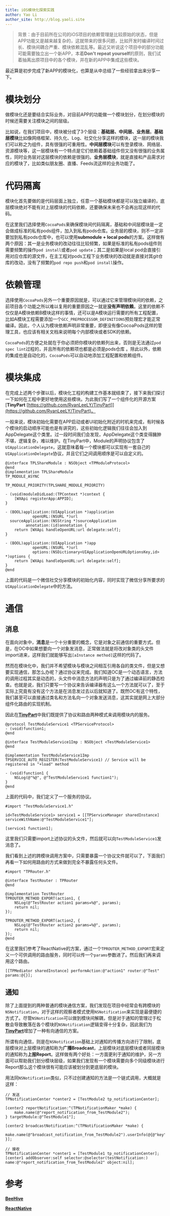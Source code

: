 ```yaml
---
title: iOS模块化探索实践
author: Yao Li
author_site: http://blog.yaoli.site
---
```


> 背景：由于目前所在公司的iOS项目的依赖管理是比较原始的状态，但是APP功能又是越来越复杂的，这就带来的很多问题，比如开发时编译时间过长、模块间耦合严重、模块依赖混乱等。最近又听说这个项目中的部分功能可能需要独立出一个新APP，本着**Don't repeat yourself**的原则，我们试着抽离出原项目中的各个模块，并在新的APP中集成这些模块。

最近算是初步完成了新APP的模块化，也算是从中总结了一些经验拿出来分享一下。

# 模块划分
做模块化还是要结合实际业务，对目前APP的功能做一个模块划分，在划分模块的时候还需要关注模块之间的层级。

比如说，在我们项目中，模块被分成了3个层级：**基础层、中间层、业务层**。**基础层模块**比如像网络框架、持久化、Log、社交化分享这样的模块，这一层的模块我们可以称之为组件，具有很强的可重用性。**中间层模块**可以有登录模块、网络层、资源模块等，这一层模块有一个特点是它们依赖着基础组件但又没有很强的业务属性，同时业务层对这层模块的依赖是很强的。**业务层模块**，就是直接和产品需求对应的模块了，比如类似朋友圈、直播、Feeds流这样的业务功能了。

# 代码隔离
模块化首先要做的是代码层面上独立，任意一个基础模块都是可以独立编译的，底层模块绝对不能有对上层模块的代码依赖，还要确保未来也不会再出现这样的代码。

在这里我们选择使用```CocoaPods```来确保模块间代码隔离，基础和中间层模块是一定会做成标准的私有pods组件，加入到私有pods仓库。业务层的模块，则不一定非要加到私有pods仓库中，也可以使用**submodule + local pods**的方案。这样做有两个原因：其一是业务模块的改动往往比较频繁，如果是标准的私有pods组件则需要频繁的操作```pod install```或者```pod update```；其二是如果是local pod会直接引用对应仓库的源文件，在主工程对pods工程下业务模块的改动就是直接对其git仓库的改动，没有了频繁的```pod repo push```和```pod install```操作。

# 依赖管理
选择使用```CocoaPods```另外一个重要原因就是，可以通过它来管理模块间的依赖，之前项目各个功能之所以难以复用的重要原因之一就是**没有声明依赖**。这里的依赖不仅仅是A模块依赖B模块这样的事情，还可以是A模块运行需要的所有工程配置，比如A模块工程需要添加一个```GCC_PREPROCESSOR_DEFINITIONS```预处理宏才能正常编译。因此，个人认为模块依赖声明非常重要，即便没有像CocoaPods这样的管理工具，也应该有相关文档来说明每个内部模块或者SDK的依赖。

```CocoaPods```的方便之处就在于你必须把你模块的依赖列出来，否则是无法通过```pod spec lint```过程的，并且所有的依赖项也都是必须是pods仓库
。除此以外，依赖的集成也是自动化的，```CocoaPods```可以自动地添加工程配置和依赖组件。

# 模块集成
在完成上述两个步骤以后，模块化工程的构建工作基本就结束了，接下来我们探讨一下如何在工程中更好地使用这些模块。为此我们写了一个组件化的开源方案 [**TinyPart** [https://github.com/RyanLeeLY/TinyPart]](https://github.com/RyanLeeLY/TinyPart)。

一般来说，模块初始化需要在APP启动或者UI初始化附近的时机来完成，有时候各个模块的启动顺序可能也是有讲究的，这些初始化逻辑我们往往会加入到AppDelegate这个类里。过一段时间我们会发现，AppDelegate这个类变得臃肿不堪，逻辑复杂，难以维护。在TinyPart中，Module的声明协议包含了```UIApplicationDelegate```，这就意味着每一个模块都可以实现有一套自己的```UIApplicationDelegate```协议，并且它们之间调用顺序是可以自定义的。

    @interface TPLShareModule : NSObject <TPModuleProtocol>
    @end
    @implementation TPLShareModule
    TP_MODULE_ASYNC
    
    TP_MODULE_PRIORITY(TPLSHARE_MODULE_PRIORITY)
    
    - (void)moduleDidLoad:(TPContext *)context {
        [WXApi registerApp:APPID];
    }
    
    - (BOOL)application:(UIApplication *)application
                openURL:(NSURL *)url
      sourceApplication:(NSString *)sourceApplication
             annotation:(id)annotation {
        return [WXApi handleOpenURL:url delegate:self];
    }
    
    - (BOOL)application:(UIApplication *)app
                openURL:(NSURL *)url
                options:(NSDictionary<UIApplicationOpenURLOptionsKey,id> *)options {
        return [WXApi handleOpenURL:url delegate:self];
    }
    @end

上面的代码是一个微信社交分享模块的初始化内容，同时实现了微信分享所要求的```UIApplicationDelegate```中的方法。

# 通信
## 消息
在面向对象中，**消息**是一个十分重要的概念，它是对象之前通信的重要方式。但是，在OC中如果想要向一个对象发消息，正常做法就是将改对象类的头文件import进来，这样我们就能够写出```[aInstance method]```这样的代码了。

然而在模块化中，我们并不希望模块与模块之间相互引用各自的类文件，但是又想要实现通信，那怎么办呢？通过协议来完成。我们知道OC是一个动态语言，方法的调用过程其实是动态的，头文件中消息方法的声明只是为了通过编译前的静态检查。也就是说，我们只要写一个协议来告诉编译器有这么一个方法就可以了，至于实际上究竟有没有这个方法是在消息发过去以后就知道了。既然OC有这个特性，我们甚至可以直接通过类名和方法名向一个对象发送消息，这其实就是网上大部分组件化路由的实现机制。

因此在[**TinyPart**](https://github.com/RyanLeeLY/TinyPart)中我们既提供了协议和路由两种模式来调用模块内的服务。

    @protocol TestModuleService1 <TPServiceProtocol>
    - (void)function1;
    @end
    
    @interface TestModuleService1Imp : NSObject <TestModuleService1>
    @end
    
    @implementation TestModuleService1Imp
    TPSERVICE_AUTO_REGISTER(TestModuleService1) // Service will be registered in "+load" method
    
    - (void)function1 {
        NSLog(@"%@", @"TestModuleService1 function1");
    }
    @end

上面的代码中，我们定义了一个服务的协议。

    #import "TestModuleService1.h"
    
    id<TestModuleService1> service1 = [[TPServiceManager sharedInstance] serviceWithName:@"TestModuleService1"];
    
    [service1 function1];

这里我们只需要import上述协议的头文件，然后就可以向```TestModuleService1```发消息了。

我们看到上述的跨模块调用方案中，只需要暴露一个协议文件就可以了，下面我们再看一下如何用路由的方式来做到完全不暴露任何头文件。

    #import "TPRouter.h"
    
    @interface TestRouter : TPRouter
    @end
    
    @implementation TestRouter
    TPROUTER_METHOD_EXPORT(action1, {
        NSLog(@"TestRouter action1 params=%@", params);
        return nil;
    });
    
    TPROUTER_METHOD_EXPORT(action2, {
        NSLog(@"TestRouter action2 params=%@", params);
        return nil;
    });
    @end

在这里我们参考了ReactNative的方案，通过一个```TPROUTER_METHOD_EXPORT```宏来定义一个可供调用的路由服务，同时可以传一个```params```参数进了。然后我们再来调用这个路由。

    [[TPMediator sharedInstance] performAction:@"action1" router:@"Test" params:@{}];

## 通知
除了上面提到的两种普通的模块通信方案，我们发现在项目中经常会有跨模块的```NSNotification```，对于这样的观察者模式使用```NSNotification```来实现是最便捷的方式了。尽管```NSNotification```可以做到模块间解耦，但是对于通知的管理过于松散会导致散落在各个模块的```NSNotification```逻辑变得十分复杂，因此我们为[**TinyPart**](https://github.com/RyanLeeLY/TinyPart)增加了一种有向通信的方案。

所谓有向通信，则是在```NSNotification```基础上对通知的传播方向进行了限制，底层模块对上层模块的通知称为**广播Broadcast**，上层模块对底层模块或者同层模块的通知称为**上报Report**。这样做有两个好处：一方面更利于通知的维护，另一方面可以帮助我们划分模块层级，如果我们发现有一个模块需要向多个同级模块进行Report那么这个模块很有可能应该被划分到更底层的模块。

用法同```NSNotification```类似，只不过创建通知的方法是一个链式调用，大概就是这样：

    // 发送
    TPNotificationCenter *center2 = [TestModule2 tp_notificationCenter];
    
    [center2 reportNotification:^(TPNotificationMaker *make) {
        make.name(@"report_notification_from_TestModule2");
    } targetModule:@"TestModule1"];
        
    [center2 broadcastNotification:^(TPNotificationMaker *make) {
        make.name(@"broadcast_notification_from_TestModule2").userInfo(@{@"key":@"value"}).object(self);
    }];

    // 接收
    TPNotificationCenter *center1 = [TestModule1 tp_notificationCenter];
    [center1 addObserver:self selector:@selector(testNotification:) name:@"report_notification_from_TestModule2" object:nil];
    
# 参考
[**BeeHive**](https://github.com/alibaba/BeeHive)

[**ReactNative**](http://facebook.github.io/react-native/)